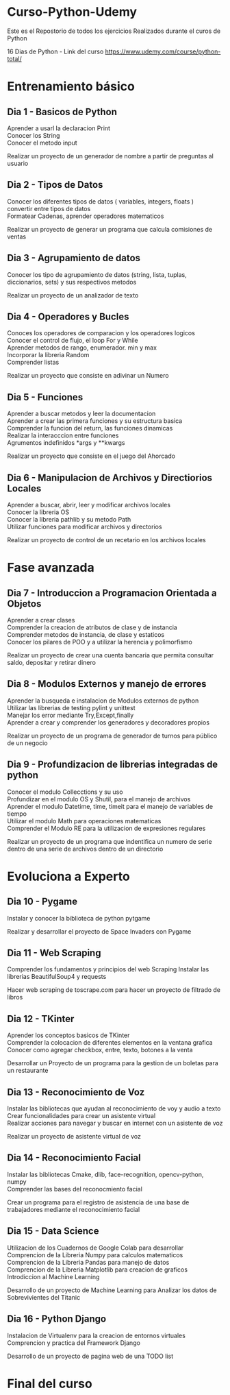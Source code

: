 # Curso-Python-Udemy

Este es el Repostorio de todos los ejercicios Realizados durante el curos de Python

16 Dias de Python - Link del curso https://www.udemy.com/course/python-total/

#  Entrenamiento básico

## Dia 1 - Basicos de Python

Aprender a usarl la declaracion Print  
Conocer los String  
Conocer el metodo input  

Realizar un proyecto de un generador de nombre a partir de preguntas al usuario

## Dia 2 - Tipos de Datos

Conocer los diferentes tipos de datos ( variables, integers, floats )  
convertir entre tipos de datos  
Formatear Cadenas, aprender operadores matematicos  

Realizar un proyecto de generar un programa que calcula comisiones de ventas

## Dia 3 - Agrupamiento de datos

Conocer los tipo de agrupamiento de datos (string, lista, tuplas, diccionarios, sets) y sus respectivos metodos

Realizar un proyecto de un analizador de texto

## Dia 4 - Operadores y Bucles

Conoces los operadores de comparacion y los operadores logicos  
Conocer el control de flujo, el loop For y While  
Aprender metodos de rango, enumerador. min y max   
Incorporar la libreria Random  
Comprender listas  

Realizar un proyecto que consiste en adivinar un Numero

## Dia 5 - Funciones

Aprender a buscar metodos y leer la documentacion  
Aprender a crear las primera funciones y su estructura basica  
Comprender la funcion del return, las funciones dinamicas  
Realizar la interacccion entre funciones  
Agrumentos indefinidos *args y **kwargs  

Realizar un proyecto que consiste en el juego del Ahorcado

## Dia 6 - Manipulacion de Archivos y Directiorios Locales

Aprender a buscar, abrir, leer y modificar archivos locales  
Conocer la libreria OS  
Conocer la libreria pathlib y su metodo Path  
Utilizar funciones para modificar archivos y directorios  

Realizar un proyecto de control de un recetario en los archivos locales

# Fase avanzada

## Dia 7 - Introduccion a Programacion Orientada a Objetos

Aprender a crear clases  
Comprender la creacion de atributos de clase y de instancia  
Comprender metodos de instancia, de clase y estaticos  
Conocer los pilares de POO y a utilizar la herencia y polimorfismo  

Realizar un proyecto de crear una cuenta bancaria que permita consultar saldo, depositar y retirar dinero

## Dia 8 - Modulos Externos y manejo de errores

Aprender la busqueda e instalacion de Modulos externos de python  
Utilizar las librerias de testing pylint y unittest  
Manejar los error mediante Try,Except,finally  
Aprender a crear y comprender los generadores y decoradores propios  

Realizar un proyecto de un programa de generador de turnos para público de un negocio

## Dia 9 - Profundizacion de librerias integradas de python

Conocer el modulo Collecctions y su uso  
Profundizar en el modulo OS y Shutil, para el manejo de archivos  
Aprender el modulo Datetime, time, timeit para el manejo de variables de tiempo   
Utilizar el modulo Math para operaciones matematicas  
Comprender el Modulo RE para la utilizacion de expresiones regulares  

Realizar un proyecto de un programa que indentifica un numero de serie dentro de una serie de archivos dentro de un directorio

# Evoluciona a Experto

## Dia 10 - Pygame

Instalar y conocer la biblioteca de python pytgame  

Realizar y desarrollar el proyecto de Space Invaders con Pygame

## Dia 11 - Web Scraping

Comprender los fundamentos y principios del web Scraping
Instalar las librerias BeautifulSoup4 y requests

Hacer web scraping de toscrape.com para hacer un proyecto de filtrado de libros

## Dia 12 - TKinter

Aprender los conceptos basicos de TKinter  
Comprender la colocacion de diferentes elementos en la ventana grafica  
Conocer como agregar checkbox, entre, texto, botones a la venta  

Desarrollar un Proyecto de un programa para la gestion de un boletas para un restaurante  

## Dia 13 - Reconocimiento de Voz

Instalar las bibliotecas que ayudan al reconocimiento de voy y audio a texto  
Crear funcionalidades para crear un asistente virtual  
Realizar acciones para navegar y buscar en internet con un asistente de voz

Realizar un proyecto de asistente virtual de voz  

## Dia 14 - Reconocimiento Facial
 
Instalar las bibliotecas Cmake, dlib, face-recognition, opencv-python, numpy  
Comprender las bases del reconocmiento facial  

Crear un programa para el registro de asistencia de una base de trabajadores mediante el reconocimiento facial  

## Dia 15 - Data Science

Utilizacion de los Cuadernos de Google Colab para desarrollar  
Comprencion de la Libreria Numpy para calculos matematicos  
Comprencion de la Libreria Pandas para manejo de datos  
Comprencion de la Libreria Matplotlib para creacion de graficos  
Introdiccion al Machine Learning  

Desarrollo de un proyecto de Machine Learning para Analizar los datos de Sobrevivientes del Titanic  

## Dia 16 - Python Django

Instalacion de Virtualenv para la creacion de entornos virtuales  
Comprencion y practica del Framework Django

Desarrollo de un proyecto de pagina web de una TODO list  
  
  
# Final del curso